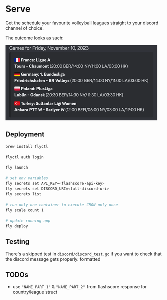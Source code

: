 # Serve

Get the schedule your favourite volleyball leagues straight to your discord channel of choice.

The outcome looks as such:

![img.png](img.png)

## Deployment

```bash
brew install flyctl

flyctl auth login

fly launch

# set env variables
fly secrets set API_KEY=<flashscore-api-key>                                                                                                                        
fly secrets set DISCORD_URI=<full-discord-uri>
fly secrets list

# run only one container to execute CRON only once
fly scale count 1

# update running app
fly deploy
```

## Testing

There's a skipped test in `discord/discord_test.go` if you want to check that the discord message gets properly.
formatted

## TODOs

- use `"NAME_PART_1"` & `"NAME_PART_2"` from flashscore response for country/league struct